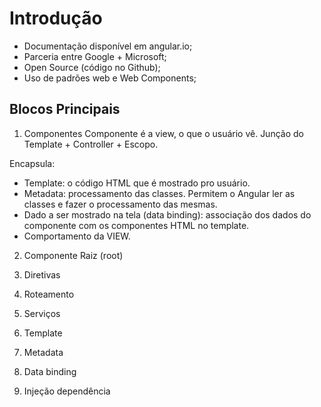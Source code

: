 # Introdução

- Documentação disponível em angular.io;
- Parceria entre Google + Microsoft;
- Open Source (código no Github);
- Uso de padrões web e Web Components;

## Blocos Principais

1. Componentes
Componente é a view, o que o usuário vê.
Junção do Template + Controller + Escopo.

Encapsula:
- Template: o código HTML que é mostrado pro usuário.
- Metadata: processamento das classes. Permitem o Angular ler as classes e fazer o processamento das mesmas.
- Dado a ser mostrado na tela (data binding): associação dos dados do componente com os componentes HTML no template.
- Comportamento da VIEW.

2. Componente Raiz (root)

1. Diretivas
1. Roteamento
1. Serviços
1. Template
1. Metadata
1. Data binding
1. Injeção dependência
